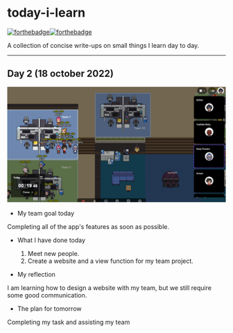 # today-i-learn

[![forthebadge](https://forthebadge.com/images/badges/built-with-love.svg)](https://wajahatkarim.com)[![forthebadge](https://forthebadge.com/images/badges/makes-people-smile.svg)](https://wajahatkarim.com)

A collection of concise write-ups on small things I learn day to day.

---

## Day 2 (18 october 2022)

![image](/images/2.png)

- My team goal today

Completing all of the app's features as soon as possible.

- What I have done today

    1. Meet new people.
    2. Create a website and a view function for my team project.

- My reflection

I am learning how to design a website with my team, but we still require some good communication.

- The plan for tomorrow

Completing my task and assisting my team
